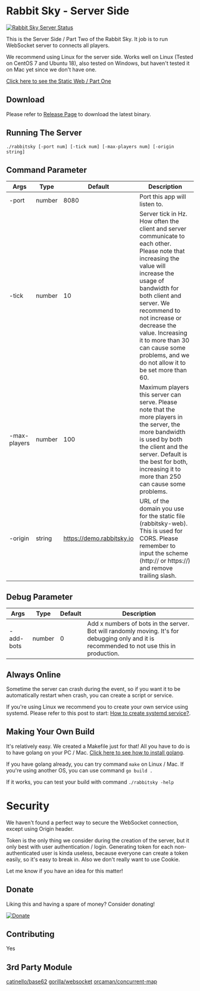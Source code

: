 # Rabbit Sky - Server Side

[![Rabbit Sky Server Status](https://circleci.com/gh/rabbitsky-io/rabbitsky-server.svg?style=shield)](<LINK>)

This is the Server Side / Part Two of the Rabbit Sky. It job is to run WebSocket server to connects all players.

We recommend using Linux for the server side. Works well on Linux (Tested on CentOS 7 and Ubuntu 18), also tested on Windows, but haven't tested it on Mac yet since we don't have one.

[Click here to see the Static Web / Part One](https://github.com/rabbitsky-io/rabbitsky-web)

## Download
Please refer to [Release Page](https://github.com/rabbitsky-io/rabbitsky-server/releases) to download the latest binary.

## Running The Server
`./rabbitsky [-port num] [-tick num] [-max-players num] [-origin string]`

## Command Parameter
| Args     | Type | Default | Description |
| -------- | ---- | ------- | ----------- |
| -port | number | 8080 | Port this app will listen to. |
| -tick | number | 10 | Server tick in Hz. How often the client and server communicate to each other. Please note that increasing the value will increase the usage of bandwidth for both client and server. We recommend to not increase or decrease the value. Increasing it to more than 30 can cause some problems, and we do not allow it to be set more than 60. |
| -max-players | number | 100 | Maximum players this server can serve. Please note that the more players in the server, the more bandwidth is used by both the client and the server. Default is the best for both, increasing it to more than 250 can cause some problems.|
| -origin | string | https://demo.rabbitsky.io | URL of the domain you use for the static file (rabbitsky-web). This is used for CORS. Please remember to input the scheme (http:// or https://) and remove trailing slash. |

## Debug Parameter
| Args     | Type | Default | Description |
| -------- | ---- | ------- | ----------- |
| -add-bots | number | 0 | Add x numbers of bots in the server. Bot will randomly moving. It's for debugging only and it is recommended to not use this in production. |

## Always Online
Sometime the server can crash during the event, so if you want it to be automatically restart when crash, you can create a script or service.

If you're using Linux we recommend you to create your own service using systemd. Please refer to this post to start: [How to create systemd service?](https://linuxconfig.org/how-to-create-systemd-service-unit-in-linux).

## Making Your Own Build
It's relatively easy. We created a Makefile just for that! All you have to do is to have golang on your PC / Mac. [Click here to see how to install golang](https://golang.org/doc/install).

If you have golang already, you can try command `make` on Linux / Mac. If you're using another OS, you can use command `go build .`

If it works, you can test your build with command `./rabbitsky -help`

# Security
We haven't found a perfect way to secure the WebSocket connection, except using Origin header.

Token is the only thing we consider during the creation of the server, but it only best with user authentication / login. Generating token for each non-authenticated user is kinda useless, because everyone can create a token easily, so it's easy to break in. Also we don't really want to use Cookie.

Let me know if you have an idea for this matter!

## Donate
Liking this and having a spare of money? Consider donating!

[![Donate](https://www.paypalobjects.com/en_US/i/btn/btn_donateCC_LG.gif)](https://paypal.me/wibisaja)

## Contributing

Yes

## 3rd Party Module

[catinello/base62](github.com/catinello/base62)
[gorilla/websocket](github.com/gorilla/websocket)
[orcaman/concurrent-map](github.com/orcaman/concurrent-map)